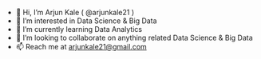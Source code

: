 - 👋 Hi, I’m Arjun Kale ( @arjunkale21 ) 
- 👀 I’m interested in Data Science & Big Data
- 🌱 I’m currently learning Data Analytics
- 💞️ I’m looking to collaborate on anything related Data Science & Big Data
- 📫 Reach me at arjunkale21@gmail.com

<!---
ArjunKale21/ArjunKale21 is a ✨ special ✨ repository because its `README.md` (this file) appears on your GitHub profile.
You can click the Preview link to take a look at your changes.
--->
